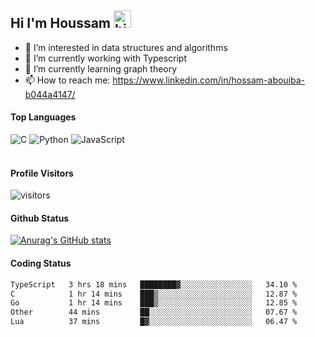 ## Hi I'm Houssam <img src="https://user-images.githubusercontent.com/1303154/88677602-1635ba80-d120-11ea-84d8-d263ba5fc3c0.gif" width="28px" alt="hi">

- 👀 I’m interested in data structures and algorithms
- 🔭 I’m currently working with Typescript
- 🌱 I’m currently learning graph theory
- 📫 How to reach me: https://www.linkedin.com/in/hossam-abouiba-b044a4147/

#### Top Languages

![C](https://img.shields.io/badge/c-%2300599C.svg?style=for-the-badge&logo=c&logoColor=white)
![Python](https://img.shields.io/badge/python-%2314354C.svg?style=for-the-badge&logo=python&logoColor=white)
![JavaScript](https://img.shields.io/badge/javascript-%23323330.svg?style=for-the-badge&logo=javascript&logoColor=%23F7DF1E)
<br />
<br />
#### Profile Visitors
![visitors](https://visitor-badge.glitch.me/badge?page_id=project-HOSSAM.project-HOSSAM)

#### Github Status
[![Anurag's GitHub stats](https://github-readme-stats.vercel.app/api?username=0xPride&theme=tokyonight)](https://github.com/anuraghazra/github-readme-stats)

#### Coding Status
<!--START_SECTION:waka-->

```txt
TypeScript   3 hrs 18 mins   ████████▓░░░░░░░░░░░░░░░░   34.10 %
C            1 hr 14 mins    ███▒░░░░░░░░░░░░░░░░░░░░░   12.87 %
Go           1 hr 14 mins    ███▒░░░░░░░░░░░░░░░░░░░░░   12.85 %
Other        44 mins         ██░░░░░░░░░░░░░░░░░░░░░░░   07.67 %
Lua          37 mins         █▓░░░░░░░░░░░░░░░░░░░░░░░   06.47 %
```

<!--END_SECTION:waka-->
